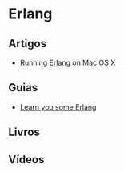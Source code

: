 # Erlang

## Artigos
- [Running Erlang on Mac OS X](http://rudamoura.com/erlang-on-mac.html)

## Guias
- [Learn you some Erlang](http://learnyousomeerlang.com/content)

## Livros

## Vídeos
